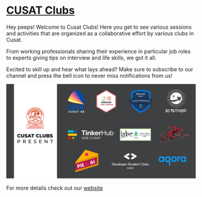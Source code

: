# [CUSAT Clubs](https://cusat-clubs.github.io//)




Hey peeps! Welcome to Cusat Clubs! Here you get to see various sessions and activities that are organized as a collaborative effort by various clubs in Cusat.

From working professionals sharing their experience in particular job roles to experts giving tips on interview and life skills, we got it all. 

Excited to skill up and hear what lays ahead? Make sure to subscribe to our channel and press the bell icon to never miss notifications from us!





![Cusat clubs](https://github.com/cusat-clubs/cusat-clubs.github.io/blob/gh-pages/assets/images/Event%20Brite%20Banner.png)


For more details check out our [website](https://cusat-clubs.github.io//)

